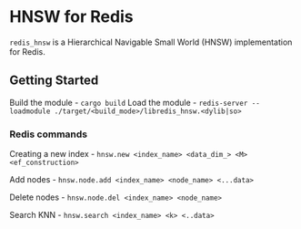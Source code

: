 # HNSW for Redis

`redis_hnsw` is a Hierarchical Navigable Small World (HNSW) implementation for Redis.

## Getting Started

Build the module - `cargo build`
Load the module - `redis-server --loadmodule ./target/<build_mode>/libredis_hnsw.<dylib|so>`

### Redis commands
Creating a new index - `hnsw.new <index_name> <data_dim_> <M> <ef_construction>`

Add nodes - `hnsw.node.add <index_name> <node_name> <...data>`

Delete nodes - `hnsw.node.del <index_name> <node_name>`

Search KNN - `hnsw.search <index_name> <k> <..data>`
